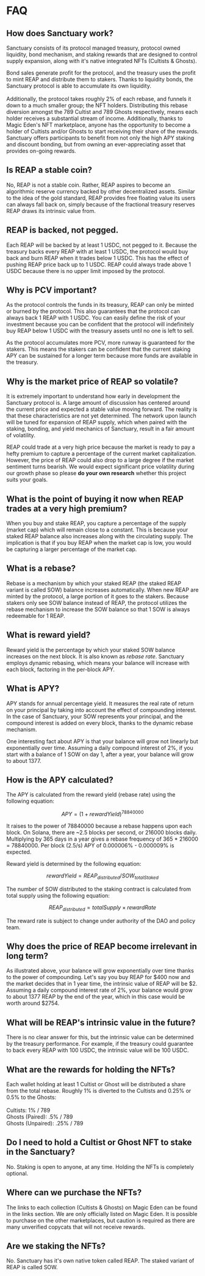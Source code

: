 # FAQ

## How does Sanctuary work?

Sanctuary consists of its protocol managed treasury, protocol owned liquidity, bond mechanism, and staking rewards that are designed to control supply expansion, along with it's native integrated NFTs (Cultists & Ghosts).

Bond sales generate profit for the protocol, and the treasury uses the profit to mint REAP and distribute them to stakers. Thanks to liquidity bonds, the Sanctuary protocol is able to accumulate its own liquidity. \
\
Additionally, the protocol takes roughly 2% of each rebase, and funnels it down to a much smaller group; the NFT holders. Distributing this rebase diversion amongst the 789 Cultist and 789 Ghosts respectively, means each holder receives a substantial stream of income. Additionally, thanks to Magic Eden's NFT marketplace, anyone has the opportunity to become a holder of Cultists and/or Ghosts to start receiving their share of the rewards. Sanctuary offers participants to benefit from not only the high APY staking and discount bonding, but from owning an ever-appreciating asset that provides on-going rewards.

## Is REAP a stable coin?

No, REAP is not a stable coin. Rather, REAP aspires to become an algorithmic reserve currency backed by other decentralized assets. Similar to the idea of the gold standard, REAP provides free floating value its users can always fall back on, simply because of the fractional treasury reserves REAP draws its intrinsic value from.

## REAP is backed, not pegged.

Each REAP will be backed by at least 1 USDC, not pegged to it. Because the treasury backs every REAP with at least 1 USDC, the protocol would buy back and burn REAP when it trades below 1 USDC. This has the effect of pushing REAP price back up to 1 USDC. REAP could always trade above 1 USDC because there is no upper limit imposed by the protocol.

## Why is PCV important?

As the protocol controls the funds in its treasury, REAP can only be minted or burned by the protocol. This also guarantees that the protocol can always back 1 REAP with 1 USDC. You can easily define the risk of your investment because you can be confident that the protocol will indefinitely buy REAP below 1 USDC with the treasury assets until no one is left to sell.

As the protocol accumulates more PCV, more runway is guaranteed for the stakers. This means the stakers can be confident that the current staking APY can be sustained for a longer term because more funds are available in the treasury.

## Why is the market price of REAP so volatile?

It is extremely important to understand how early in development the Sanctuary protocol is. A large amount of discussion has centered around the current price and expected a stable value moving forward. The reality is that these characteristics are not yet determined. The network upon launch will be tuned for expansion of REAP supply, which when paired with the staking, bonding, and yield mechanics of Sanctuary, result in a fair amount of volatility.

REAP could trade at a very high price because the market is ready to pay a hefty premium to capture a percentage of the current market capitalization. However, the price of REAP could also drop to a large degree if the market sentiment turns bearish. We would expect significant price volatility during our growth phase so please **do your own research** whether this project suits your goals.

## What is the point of buying it now when REAP trades at a very high premium?

When you buy and stake REAP, you capture a percentage of the supply (market cap) which will remain close to a constant. This is because your staked REAP balance also increases along with the circulating supply. The implication is that if you buy REAP when the market cap is low, you would be capturing a larger percentage of the market cap.

## What is a rebase?

Rebase is a mechanism by which your staked REAP (the staked REAP variant is called SOW) balance increases automatically. When new REAP are minted by the protocol, a large portion of it goes to the stakers. Because stakers only see SOW balance instead of REAP, the protocol utilizes the rebase mechanism to increase the SOW balance so that 1 SOW is always redeemable for 1 REAP.

## What is reward yield?

Reward yield is the percentage by which your staked SOW balance increases on the next block. It is also known as _rebase rate_. Sanctuary employs dynamic rebasing, which means your balance will increase with each block, factoring in the per-block APY.

## What is APY?

APY stands for annual percentage yield. It measures the real rate of return on your principal by taking into account the effect of compounding interest. In the case of Sanctuary, your SOW represents your principal, and the compound interest is added on every block, thanks to the dynamic rebase mechanism.

One interesting fact about APY is that your balance will grow not linearly but exponentially over time. Assuming a daily compound interest of 2%, if you start with a balance of 1 SOW on day 1, after a year, your balance will grow to about 1377.

## How is the APY calculated?

The APY is calculated from the reward yield (rebase rate) using the following equation:

$$
APY = ( 1 + rewardYield )^{78840000}
$$

It raises to the power of 78840000 because a rebase happens upon each block. On Solana, there are \~2.5 blocks per second, or 216000 blocks daily. Multiplying by 365 days in a year gives a rebase frequency of 365 \* 216000 = 78840000. Per block (2.5/s) APY of 0.000006% - 0.000009% is expected.

Reward yield is determined by the following equation:

$$
rewardYield = REAP_{distributed} / SOW_{totalStaked}
$$

The number of SOW distributed to the staking contract is calculated from total supply using the following equation:

$$
REAP_{distributed} = {totalSupply} \times rewardRate
$$

The reward rate is subject to change under authority of the DAO and policy team.

## Why does the price of REAP become irrelevant in long term?

As illustrated above, your balance will grow exponentially over time thanks to the power of compounding. Let's say you buy REAP for $400 now and the market decides that in 1 year time, the intrinsic value of REAP will be $2. Assuming a daily compound interest rate of 2%, your balance would grow to about 1377 REAP by the end of the year, which in this case would be worth around $2754.&#x20;

## What will be REAP's intrinsic value in the future?

There is no clear answer for this, but the intrinsic value can be determined by the treasury performance. For example, if the treasury could guarantee to back every REAP with 100 USDC, the intrinsic value will be 100 USDC.

## What are the rewards for holding the NFTs?

Each wallet holding at least 1 Cultist or Ghost will be distributed a share from the total rebase. Roughly 1% is diverted to the Cultists and 0.25% or 0.5% to the Ghosts:\
\
Cultists: 1% / 789\
Ghosts (Paired): .5% / 789\
Ghosts (Unpaired): .25% / 789

## Do I need to hold a Cultist or Ghost NFT to stake in the Sanctuary?

No. Staking is open to anyone, at any time. Holding the NFTs is completely optional.

## Where can we purchase the NFTs?

The links to each collection (Cultists & Ghosts) on Magic Eden can be found in the links section. We are only officially listed on Magic Eden. It is possible to purchase on the other marketplaces, but caution is required as there are many unverified copycats that will not receive rewards.

## Are we staking the NFTs?

No. Sanctuary has it's own native token called REAP. The staked variant of REAP is called SOW.&#x20;
